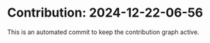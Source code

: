 # Contribution: 2024-12-22-06-56
This is an automated commit to keep the contribution graph active.
